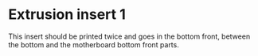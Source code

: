 # Extrusion insert 1

This insert should be printed twice and goes in the bottom front, between the bottom and the motherboard bottom front parts. 